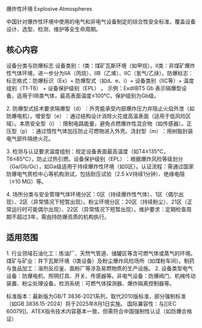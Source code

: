 爆炸性环境​
Explosive Atmospheres​​

中国针对爆炸性环境中使用的电气和非电气设备制定的综合性安全标准，覆盖设备设计、选型、检测、维护等全生命周期。

## 核心内容

设备分类与防爆标志​​
​​设备类别​​：
​​Ⅰ类​​：煤矿瓦斯环境（如甲烷）。
​​Ⅱ类​​：非煤矿爆炸性气体环境，进一步分为ⅡA（丙烷）、ⅡB（乙烯）、ⅡC（氢气/乙炔）。
​​防爆标志​​：
标志格式：​​防爆标识（Ex）+ 防爆型式（如d、e、i）+ 设备类别（ⅡC等）+ 温度组别（T1-T6） + 设备保护级别（EPL）​​ 。
示例：ExdⅡBT5 Gb 表示隔爆型设备，适用于ⅡB类气体，最高表面温度≤100℃，保护级别为Gb级。

​​2. 防爆型式技术要求​​
​​隔爆型（d）​​：外壳能承受内部爆炸压力并阻止火焰外泄（如防爆电机）。
​​增安型（e）​​：通过结构设计消除火花或高温表面（适用于低风险区域）。
​​本质安全型（i）​​：限制电路能量，避免点燃爆炸性混合物（如传感器）。
​​正压型（p）​​：通过惰性气体加压防止可燃物进入外壳。
​​浇封型（m）​​：用树脂封装电气部件隔绝火花。

​​3. 检测与认证要求​​
​​温度组别​​：规定设备表面最高温度（如T4≤135℃，T6≤85℃），防止过热引燃。
​​设备保护级别（EPL）​​：根据爆炸风险等级划分（Ga/Gb/Gc），如Ga级适用于持续爆炸性环境（如0区）。
​​认证流程​​：需通过国家防爆电气质检中心等机构测试，包括耐压试验（2.5 kV持续1分钟）、绝缘电阻（≥10 MΩ）等。

​​4. 场所分类与安全管理​​
​​气体环境分区​​：0区（持续爆炸性气体）、1区（偶尔出现）、2区（异常情况下短暂出现）。
​​粉尘环境分区​​：20区（持续粉尘）、21区（正常运行时可能偶尔出现）、22区（异常情况下短暂出现）。
​​维护要求​​：定期检查周期不超过3年，需由持防爆资质的机构执行。

## 适用范围​​
​​1. 行业领域​​
​​石油化工​​：炼油厂、天然气管道、储罐区等含可燃气体或蒸气的环境。
​​煤矿与矿业​​：井下瓦斯环境（Ⅰ类设备）及粉尘爆炸风险场所（如煤粉车间）。
​​制药与食品加工​​：溶剂反应釜、面粉厂等涉及易燃物质的生产设施。
​​2. 设备类型​​
​​电气设备​​：防爆电机、照明灯具、开关、传感器等。
​​非电气设备​​：防爆阀门、机械传动装置、粉尘处理设备。
​​检测系统​​：可燃气体探测器、爆炸隔离控制器等。


​​​​标准版本​​：最新版为GB/T 3836-2021系列，取代2010版标准，部分强制标准（如GB 3836.15-2024）将于2025年8月1日实施。
​​国际兼容性​​：与[[IEC 60079]]、ATEX指令技术内容基本一致，但需符合中国强制性认证（如防爆合格证）
